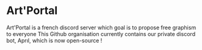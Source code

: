 # Art'Portal
Art'Portal is a french discord server which goal is to propose free graphism to everyone
This Github organisation currently contains our private discord bot, Aprıl, which is now open-source !
